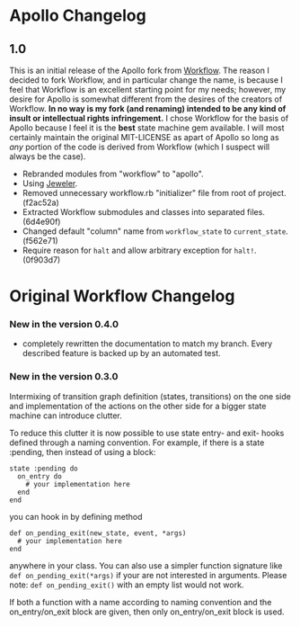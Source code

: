 Apollo Changelog
================

1.0
---
This is an initial release of the Apollo fork from [Workflow](http://github.com/geekq/workflow).  The reason I decided to fork Workflow, and in particular change the name, is because I feel that Workflow is an excellent starting point for my needs; however, my desire for Apollo is somewhat different from the desires of the creators of Workflow.  **In no way is my fork (and renaming) intended to be any kind of insult or intellectual rights infringement.**  I chose Workflow for the basis of Apollo because I feel it is the **best** state machine gem available.  I will most certainly maintain the original MIT-LICENSE as apart of Apollo so long as *any* portion of the code is derived from Workflow (which I suspect will always be the case).

* Rebranded modules from "workflow" to "apollo".
* Using [Jeweler](http://github.com/technicalpickles/jeweler).
* Removed unnecessary workflow.rb "initializer" file from root of project. (f2ac52a)
* Extracted Workflow submodules and classes into separated files. (6d4e90f)
* Changed default "column" name from `workflow_state` to `current_state`. (f562e71)
* Require reason for `halt` and allow arbitrary exception for `halt!`. (0f903d7)

Original Workflow Changelog
===========================

### New in the version 0.4.0

* completely rewritten the documentation to match my branch. Every
  described feature is backed up by an automated test.

### New in the version 0.3.0

Intermixing of transition graph definition (states, transitions)
on the one side and implementation of the actions on the other side
for a bigger state machine can introduce clutter.

To reduce this clutter it is now possible to use state entry- and 
exit- hooks defined through a naming convention. For example, if there
is a state :pending, then instead of using a
block:

    state :pending do
      on_entry do
        # your implementation here
      end
    end

you can hook in by defining method 

    def on_pending_exit(new_state, event, *args)
      # your implementation here
    end

anywhere in your class. You can also use a simpler function signature
like `def on_pending_exit(*args)` if your are not interested in
arguments.  Please note: `def on_pending_exit()` with an empty list
would not work.

If both a function with a name according to naming convention and the 
on_entry/on_exit block are given, then only on_entry/on_exit block is used.

